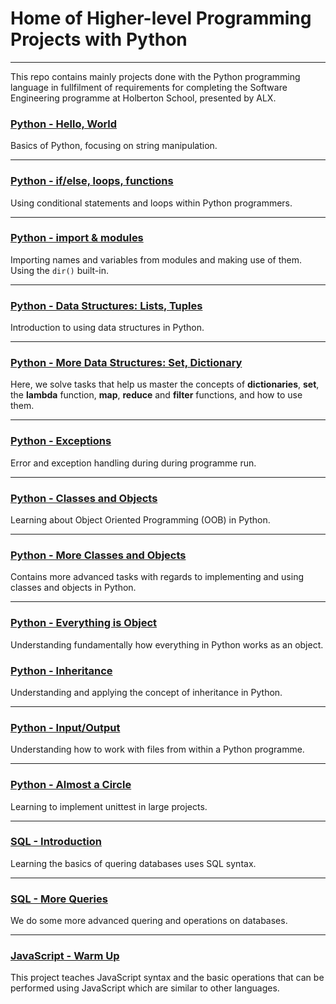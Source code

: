 # Home of Higher-level Programming Projects with Python

---

This repo contains mainly projects done with the Python programming language in
fullfilment of requirements for completing the Software Engineering programme
at Holberton School, presented by ALX.

### [Python - Hello, World](https://github.com/chee-zaram/alx-higher_level_programming/tree/main/0x00-python-hello_world)

Basics of Python, focusing on string manipulation.

---

### [Python - if/else, loops, functions](https://github.com/chee-zaram/alx-higher_level_programming/tree/main/0x01-python-if_else_loops_functions)

Using conditional statements and loops within Python programmers.

---

### [Python - import & modules](https://github.com/chee-zaram/alx-higher_level_programming/tree/main/0x02-python-import_modules)

Importing names and variables from modules and making use of them. Using the `dir()` built-in.

---

### [Python - Data Structures: Lists, Tuples](https://github.com/chee-zaram/alx-higher_level_programming/tree/main/0x03-python-data_structures)

Introduction to using data structures in Python.

---

### [Python - More Data Structures: Set, Dictionary](https://github.com/chee-zaram/alx-higher_level_programming/tree/main/0x04-python-more_data_structures)

Here, we solve tasks that help us master the concepts of **dictionaries**, **set**, the **lambda** function, **map**, **reduce** and **filter** functions, and how to use them.

---

### [Python - Exceptions](https://github.com/chee-zaram/alx-higher_level_programming/tree/main/0x05-python-exceptions)

Error and exception handling during during programme run.

---

### [Python - Classes and Objects](https://github.com/chee-zaram/alx-higher_level_programming/tree/main/0x06-python-classes)

Learning about Object Oriented Programming (OOB) in Python.

---

### [Python - More Classes and Objects](https://github.com/chee-zaram/alx-higher_level_programming/tree/main/0x08-python-more_classes)

Contains more advanced tasks with regards to implementing and using classes and objects in Python.

---

### [Python - Everything is Object](https://github.com/chee-zaram/alx-higher_level_programming/tree/main/0x09-python-everything_is_object)

Understanding fundamentally how everything in Python works as an object.

### [Python - Inheritance](https://github.com/chee-zaram/alx-higher_level_programming/tree/main/0x0A-python-inheritance)

Understanding and applying the concept of inheritance in Python.

---

### [Python - Input/Output](https://github.com/chee-zaram/alx-higher_level_programming/tree/main/0x0B-python-input_output)

Understanding how to work with files from within a Python programme.

---

### [Python - Almost a Circle](https://github.com/chee-zaram/alx-higher_level_programming/tree/main/0x0C-python-almost_a_circle)

Learning to implement unittest in large projects.

---

### [SQL - Introduction](https://github.com/chee-zaram/alx-higher_level_programming/tree/main/0x0D-SQL_introduction)

Learning the basics of quering databases uses SQL syntax.

---

### [SQL - More Queries](https://github.com/chee-zaram/alx-higher_level_programming/tree/main/0x0E-SQL_more_queries)

We do some more advanced quering and operations on databases.

---

### [JavaScript - Warm Up](https://github.com/chee-zaram/alx-higher_level_programming/tree/main/0x12-javascript-warm_up)

This project teaches JavaScript syntax and the basic operations that can be performed
using JavaScript which are similar to other languages.

